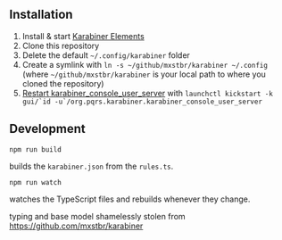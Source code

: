 ## Installation

1. Install & start [Karabiner Elements](https://karabiner-elements.pqrs.org/)
1. Clone this repository
1. Delete the default `~/.config/karabiner` folder
1. Create a symlink with `ln -s ~/github/mxstbr/karabiner ~/.config` (where `~/github/mxstbr/karabiner` is your local path to where you cloned the repository)
1. [Restart karabiner_console_user_server](https://karabiner-elements.pqrs.org/docs/manual/misc/configuration-file-path/) with ``launchctl kickstart -k gui/`id -u`/org.pqrs.karabiner.karabiner_console_user_server``

## Development

```
npm run build
```

builds the `karabiner.json` from the `rules.ts`.

```
npm run watch
```

watches the TypeScript files and rebuilds whenever they change.

typing and base model shamelessly stolen from https://github.com/mxstbr/karabiner